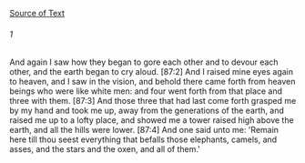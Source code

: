 [Source of Text](https://github.com/scrollmapper/bible_databases_deuterocanonical)

###### 1
And again I saw how they began to gore each other and to devour each other, and the earth began to cry aloud. [87:2] And I raised mine eyes again to heaven, and I saw in the vision, and behold there came forth from heaven beings who were like white men: and four went forth from that place and three with them. [87:3] And those three that had last come forth grasped me by my hand and took me up, away from the generations of the earth, and raised me up to a lofty place, and showed me a tower raised high above the earth, and all the hills were lower. [87:4] And one said unto me: 'Remain here till thou seest everything that befalls those elephants, camels, and asses, and the stars and the oxen, and all of them.'